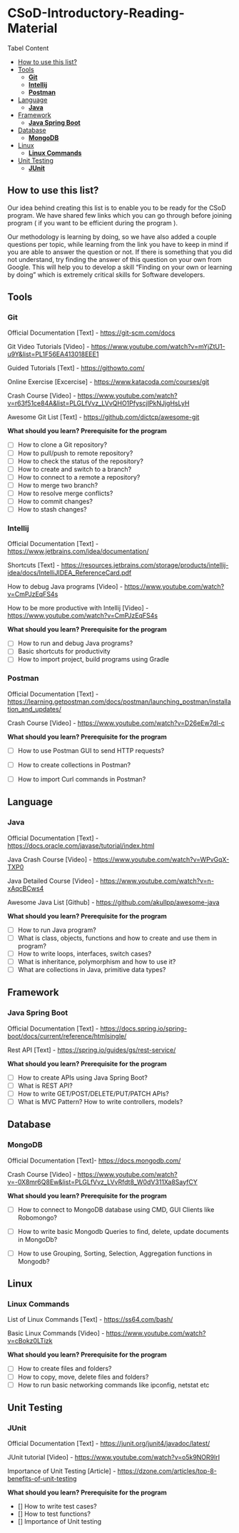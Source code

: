 # CSoD-Introductory-Reading-Material
Tabel Content

<!-- vscode-markdown-toc -->
* [How to use this list?](#Howtousethislist)
* [Tools](#Tools)
	* [**Git**](#Git)
	* [**Intellij**](#Intellij)
	* [**Postman**](#Postman)
* [Language](#Language)
	* [**Java**](#Java)
* [Framework](#Framework)
	* [**Java Spring Boot**](#JavaSpringBoot)
* [Database](#Database)
	* [**MongoDB**](#MongoDB)
* [Linux](#Linux)
	* [**Linux Commands**](#LinuxCommands)
* [Unit Testing](#UnitTesting)
	* [**JUnit**](#JUnit)

<!-- vscode-markdown-toc-config
	numbering=false
	autoSave=true
	/vscode-markdown-toc-config -->
<!-- /vscode-markdown-toc -->


## <a name='Howtousethislist'></a>How to use this list?
Our idea behind creating this list is to enable you to be ready for the CSoD program. 
We have shared few links which you can go through before joining program ( if you want to be efficient during the program ). 

Our methodology is learning by doing, so we have also added a couple questions per topic, while learning from the link you have to keep in mind if you are able to answer the question or not. If there is something that you did not understand, try finding the answer of this question on your own from Google. This will help you to develop a skill “Finding on your own or learning by doing” which is extremely critical skills for Software developers. 


## <a name='Tools'></a>Tools 
### <a name='Git'></a>**Git**

Official Documentation [Text] - https://git-scm.com/docs 

Git Video Tutorials [Video] - https://www.youtube.com/watch?v=mYjZtU1-u9Y&list=PL1F56EA413018EEE1

Guided Tutorials [Text] - https://githowto.com/

Online Exercise [Excercise] - https://www.katacoda.com/courses/git

Crash Course [Video] - https://www.youtube.com/watch?v=r63f51ce84A&list=PLGLfVvz_LVvQHO1PfyscjIPkNJjgHsLyH

Awesome Git List [Text] - https://github.com/dictcp/awesome-git
		
**What should you learn? Prerequisite for the program**
- [ ] How to clone a Git repository?
- [ ] How to pull/push to remote repository?
- [ ] How to check the status of the repository?
- [ ] How to create and switch to a branch?
- [ ] How to connect to a remote a repository?
- [ ] How to merge two branch?
- [ ] How to resolve merge conflicts?
- [ ] How to commit changes?
- [ ] How to stash changes?
			
<!-- ##   <a name='Postman'></a>2.2. Postman  -->
### <a name='Intellij'></a>**Intellij**
Official Documentation [Text] - https://www.jetbrains.com/idea/documentation/

Shortcuts [Text] - https://resources.jetbrains.com/storage/products/intellij-idea/docs/IntelliJIDEA_ReferenceCard.pdf

How to debug Java programs [Video] - https://www.youtube.com/watch?v=CmPJzEqFS4s

How to be more productive with Intellij [Video] - 
https://www.youtube.com/watch?v=CmPJzEqFS4s

		
**What should you learn? Prerequisite for the program**
- [ ] How to run and debug Java programs?
- [ ] Basic shortcuts for productivity
- [ ] How to import project, build programs using Gradle

### <a name='Postman'></a>**Postman**

Official Documentation [Text] - https://learning.getpostman.com/docs/postman/launching_postman/installation_and_updates/

Crash Course [Video] - https://www.youtube.com/watch?v=D26eEw7dI-c

**What should you learn? Prerequisite for the program**
- [ ] How to use Postman GUI to send HTTP requests?
- [ ] How to create collections in Postman?
- [ ] How to import Curl commands in Postman?


## <a name='Language'></a>Language
### <a name='Java'></a>**Java**

Official Documentation [Text] - https://docs.oracle.com/javase/tutorial/index.html

Java Crash Course [Video] - https://www.youtube.com/watch?v=WPvGqX-TXP0

Java Detailed Course [Video] - https://www.youtube.com/watch?v=n-xAqcBCws4

Awesome Java List [Github] - https://github.com/akullpp/awesome-java
		
**What should you learn? Prerequisite for the program**
- [ ] How to run Java program?
- [ ] What is class, objects, functions and how to create and use them in program?
- [ ] How to write loops, interfaces, switch cases?
- [ ] What is inheritance, polymorphism and how to use it?
- [ ] What are collections in Java, primitive data types? 

<!-- ## Javascript
Official documentation - https://developer.mozilla.org/bm/docs/Web/JavaScript -->

## <a name='Framework'></a>Framework 
### <a name='JavaSpringBoot'></a>**Java Spring Boot**

Official Documentation [Text] - https://docs.spring.io/spring-boot/docs/current/reference/htmlsingle/

Rest API [Text] - https://spring.io/guides/gs/rest-service/

**What should you learn? Prerequisite for the program**
- [ ] How to create APIs using Java Spring Boot?
- [ ] What is REST API?
- [ ] How to write GET/POST/DELETE/PUT/PATCH APIs?
- [ ] What is MVC Pattern? How to write controllers, models?
	
## <a name='Database'></a>Database
### <a name='MongoDB'></a>**MongoDB**

Official Documentation [Text]- https://docs.mongodb.com/

Crash Course [Video] - https://www.youtube.com/watch?v=-0X8mr6Q8Ew&list=PLGLfVvz_LVvRfdt8_W0dV311Xa8SayfCY


**What should you learn? Prerequisite for the program**
- [ ] How to connect to MongoDB database using CMD, GUI Clients like Robomongo? 
- [ ] How to write basic Mongodb Queries to find, delete, update documents in MongoDb?
- [ ] How to use Grouping, Sorting, Selection, Aggregation functions in Mongodb?


## <a name='Linux'></a>Linux 
### <a name='LinuxCommands'></a>**Linux Commands**

List of Linux Commands [Text] - https://ss64.com/bash/

Basic Linux Commands [Video] - https://www.youtube.com/watch?v=cBokz0LTizk


**What should you learn? Prerequisite for the program**
- [ ] How to create files and folders?
- [ ] How to copy, move, delete files and folders?
- [ ] How to run basic networking commands like ipconfig, netstat etc

## <a name='UnitTesting'></a>Unit Testing

### <a name='JUnit'></a>**JUnit**

Official Documentation [Text] - https://junit.org/junit4/javadoc/latest/

JUnit tutorial [Video] - https://www.youtube.com/watch?v=o5k9NOR9lrI

Importance of Unit Testing [Article] - https://dzone.com/articles/top-8-benefits-of-unit-testing

**What should you learn? Prerequisite for the program**
- [] How to write test cases?
- [] How to test functions?
- [] Importance of Unit testing